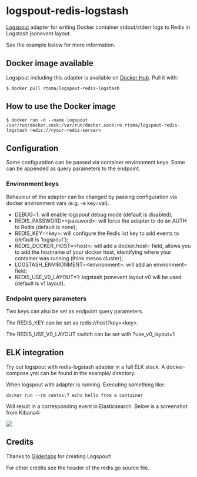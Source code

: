 # logspout-redis-logstash
[Logspout](https://github.com/gliderlabs/logspout) adapter for writing Docker container stdout/stderr logs to Redis in Logstash jsonevent layout.

See the example below for more information.


## Docker image available

Logspout including this adapter is available on [Docker Hub](https://registry.hub.docker.com/u/rtoma/logspout-redis-logstash/). Pull it with:

```
$ docker pull rtoma/logspout-redis-logstash
```

## How to use the Docker image

```
$ docker run -d --name logspout /var/run/docker.sock:/var/run/docker.sock:ro rtoma/logspout-redis-logstash redis://<your-redis-server>
```

## Configuration

Some configuration can be passed via container environment keys. Some can be appended as query parameters to the endpoint.


### Environment keys

Behaviour of the adapter can be changed by passing configuration via docker environment vars (e.g. -e key=val).

- DEBUG=1: will enable logspout debug mode (default is disabled);
- REDIS\_PASSWORD=\<password\>: will force the adapter to do an AUTH to Redis (default is none);
- REDIS\_KEY=\<key\>: will configure the Redis list key to add events to (default is 'logspout');
- REDIS\_DOCKER\_HOST=\<host\>: will add a docker.host=<host> field, allows you to add the hostname of your docker host, identifying where your container was running (think mesos cluster);
- LOGSTASH\_ENVIRONMENT=\<environment\>: will add an environment=<environment> field;
- REDIS\_USE\_V0\_LAYOUT=1: logstash jsonevent layout v0 will be used (default is v1 layout).

### Endpoint query parameters

Two keys can also be set as endpoint query parameters.

The REDIS\_KEY can be set as redis://host?key=\<key\>.

The REDIS\_USE\_V0\_LAYOUT switch can be set with ?use\_v0\_layout=1



## ELK integration

Try out logspout with redis-logstash adapter in a full ELK stack. A docker-compose.yml can be found in the example/ directory.

When logspout with adapter is running. Executing something like:

```
docker run --rm centos:7 echo hello from a container
```

Will result in a corresponding event in Elasticsearch. Below is a screenshot from Kibana4:

![](event-in-k4.png)


## Credits

Thanks to [Gliderlabs](https://github.com/gliderlabs) for creating Logspout!

For other credits see the header of the redis.go source file.
